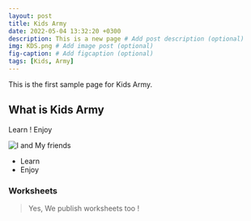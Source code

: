 ```yaml
---
layout: post
title: Kids Army
date: 2022-05-04 13:32:20 +0300
description: This is a new page # Add post description (optional)
img: KDS.png # Add image post (optional)
fig-caption: # Add figcaption (optional)
tags: [Kids, Army]
---
```

This is the first sample page for Kids Army.

## What is Kids Army
Learn ! Enjoy

![I and My friends]({{site.baseurl}}/assets/img/KA.png)

* Learn
* Enjoy

### Worksheets
>Yes, We publish worksheets too !

